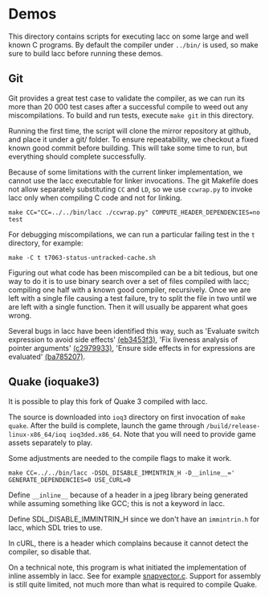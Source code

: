 # Demos

This directory contains scripts for executing lacc on some large and well known C programs.
By default the compiler under `../bin/` is used, so make sure to build lacc before running these demos.


## Git

Git provides a great test case to validate the compiler, as we can run its more than 20 000 test cases after a successful compile to weed out any miscompilations.
To build and run tests, execute `make git` in this directory.

Running the first time, the script will clone the mirror repository at github, and place it under a git/ folder.
To ensure repeatability, we checkout a fixed known good commit before building.
This will take some time to run, but everything should complete successfully.

Because of some limitations with the current linker implementation, we cannot use the lacc executable for linker invocations. The git Makefile does not allow separately substituting `CC` and `LD`, so we use `ccwrap.py` to invoke lacc only when compiling C code and not for linking.

	make CC="CC=../../bin/lacc ./ccwrap.py" COMPUTE_HEADER_DEPENDENCIES=no test

For debugging miscompilations, we can run a particular failing test in the `t` directory, for example:

	make -C t t7063-status-untracked-cache.sh

Figuring out what code has been miscompiled can be a bit tedious, but one way to do it is to use binary search over a set of files compiled with lacc; compiling one half with a known good compiler, recursively.
Once we are left with a single file causing a test failure, try to split the file in two until we are left with a single function.
Then it will usually be apparent what goes wrong.

Several bugs in lacc have been identified this way, such as 'Evaluate switch expression to avoid side effects' [(eb3453f3)](https://github.com/larmel/lacc/commit/ef6f4c8d98c0473adbd7291591ee4856eb3453f3), 'Fix liveness analysis of pointer arguments' [(c2979933)](https://github.com/larmel/lacc/commit/a0e292ebe61fd41709efb1b2728c0f66c2979933), 'Ensure side effects in for expressions are evaluated' [(ba785207)](https://github.com/larmel/lacc/commit/c638cfc3150ff7c48a1b7755dd55b152ba785207).



## Quake (ioquake3)

It is possible to play this fork of Quake 3 compiled with lacc.

The source is downloaded into `ioq3` directory on first invocation of `make quake`.
After the build is complete, launch the game through `/build/release-linux-x86_64/ioq
ioq3ded.x86_64`.
Note that you will need to provide game assets separately to play.

Some adjustments are needed to the compile flags to make it work.

	make CC=../../bin/lacc -DSDL_DISABLE_IMMINTRIN_H -D__inline__=' GENERATE_DEPENDENCIES=0 USE_CURL=0

Define `__inline__` because of a header in a jpeg library being generated while assuming something like GCC; this is not a keyword in lacc.

Define SDL_DISABLE_IMMINTRIN_H since we don't have an `immintrin.h` for lacc, which SDL tries to use.

In cURL, there is a header which complains because it cannot detect the compiler, so disable that.

On a technical note, this program is what initiated the implementation of inline assembly in lacc.
See for example [snapvector.c](https://github.com/ioquake/ioq3/blob/master/code/asm/snapvector.c).
Support for assembly is still quite limited, not much more than what is required to compile Quake.


